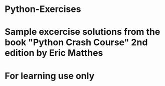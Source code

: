 # Python-Exercises
# Sample excercise solutions from the book "Python Crash Course" 2nd edition by Eric Matthes
# For learning use only
